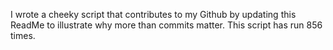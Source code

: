 I wrote a cheeky script that contributes to my Github by updating this ReadMe to illustrate why more than commits matter. This script has run 856 times.